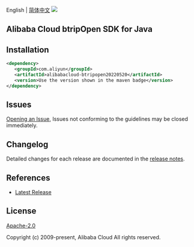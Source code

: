 English | [简体中文](README-CN.md)
![](https://aliyunsdk-pages.alicdn.com/icons/AlibabaCloud.svg)

## Alibaba Cloud btripOpen SDK for Java

## Installation

```xml
<dependency>
   <groupId>com.aliyun</groupId>
   <artifactId>alibabacloud-btripopen20220520</artifactId>
   <version>Use the version shown in the maven badge</version>
</dependency>
```

## Issues
[Opening an Issue](https://github.com/aliyun/alibabacloud-java-async-sdk/issues/new), Issues not conforming to the guidelines may be closed immediately.

## Changelog
Detailed changes for each release are documented in the [release notes](./ChangeLog.txt).

## References
* [Latest Release](https://github.com/aliyun/alibabacloud-async-java-sdk/)

## License
[Apache-2.0](http://www.apache.org/licenses/LICENSE-2.0)

Copyright (c) 2009-present, Alibaba Cloud All rights reserved.